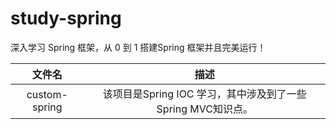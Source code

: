 # study-spring
深入学习 Spring 框架，从 0 到 1 搭建Spring 框架并且完美运行！

|    文件名     |                            描述                             |
| :-----------: | :---------------------------------------------------------: |
| custom-spring | 该项目是Spring IOC 学习，其中涉及到了一些Spring MVC知识点。 |

